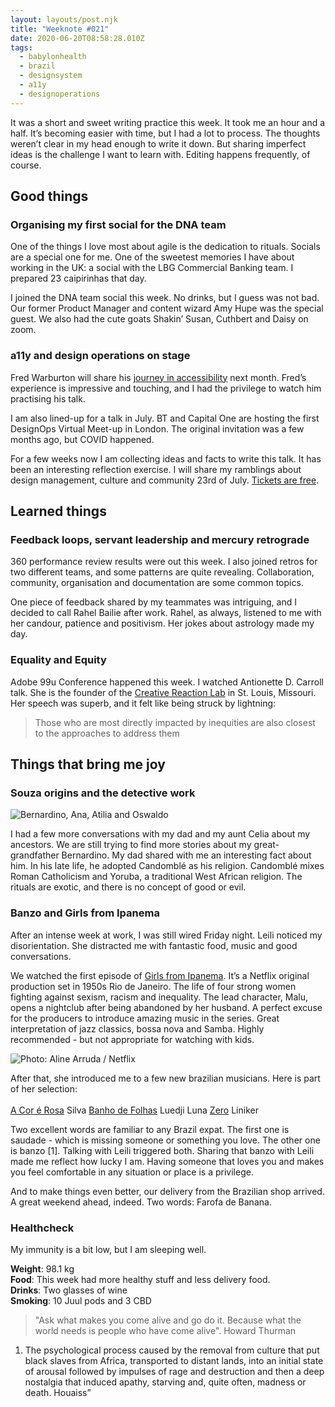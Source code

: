 ```yaml
---
layout: layouts/post.njk
title: "Weeknote #021"
date: 2020-06-20T08:58:28.010Z
tags:
  - babylonhealth
  - brazil
  - designsystem
  - a11y
  - designoperations
---
```

It was a short and sweet writing practice this week. It took me an hour and a half. It’s becoming easier with time, but I had a lot to process. The thoughts weren’t clear in my head enough to write it down. But sharing imperfect ideas is the challenge I want to learn with. Editing happens frequently, of course. 

## Good things

### Organising my first social for the DNA team

One of the things I love most about agile is the dedication to rituals. Socials are a special one for me. One of the sweetest memories I have about working in the UK: a social with the LBG Commercial Banking team. I prepared 23 caipirinhas that day. 

I joined the DNA team social this week. No drinks, but I guess was not bad. Our former Product Manager and content wizard Amy Hupe was the special guest. We also had the cute goats Shakin’ Susan, Cuthbert and Daisy on zoom.  

### a11y and design operations on stage

Fred Warburton will share his [journey in accessibility](https://www.eventbrite.co.uk/e/real-world-accessibility-stories-tickets-106217880540) next month. Fred’s experience is impressive and touching, and I had the privilege to watch him practising his talk.

I am also lined-up for a talk in July. BT and Capital One are hosting the first DesignOps Virtual Meet-up in London. The original invitation was a few months ago, but COVID happened.

For a few weeks now I am collecting ideas and facts to write this talk. It has been an interesting reflection exercise. I will share my ramblings about design management, culture and community 23rd of July. [Tickets are free](https://www.eventbrite.co.uk/e/designops-virtual-meet-up-with-bt-capital-one-tickets-108683798166).

## Learned things

### Feedback loops, servant leadership and mercury retrograde

360 performance review results were out this week. I also joined retros for two different teams, and some patterns are quite revealing. Collaboration, community, organisation and documentation are some common topics. 
 
One piece of feedback shared by my teammates was intriguing, and I decided to call Rahel Bailie after work. Rahel, as always, listened to me with her candour, patience and positivism. Her jokes about astrology made my day. 

### Equality and Equity

Adobe 99u Conference happened this week. I watched Antionette D. Carroll talk. She is the founder of the [Creative Reaction Lab](https://www.creativereactionlab.com/) in St. Louis, Missouri. Her speech was superb, and it felt like being struck by lightning:

> Those who are most directly impacted by inequities are also closest to the approaches to address them

## Things that bring me joy

### Souza origins and the detective work

![Bernardino, Ana, Atilia and Oswaldo](/images/souza_cunha_bernardino_oswaldo.jpg "Bernardino, Ana, Atilia and Oswaldo")

I had a few more conversations with my dad and my aunt Celia about my ancestors. We are still trying to find more stories about my great-grandfather Bernardino. My dad shared with me an interesting fact about him. In his late life, he adopted Candomblé as his religion. Candomblé mixes Roman Catholicism and Yoruba, a traditional West African religion. The rituals are exotic, and there is no concept of good or evil. 

### Banzo and Girls from Ipanema

After an intense week at work, I was still wired Friday night. Leili noticed my disorientation. She distracted me with fantastic food, music and good conversations.

We watched the first episode of [Girls from Ipanema](https://www.netflix.com/title/80208298). It’s a Netflix original production set in 1950s Rio de Janeiro. The life of four strong women fighting against sexism, racism and inequality. The lead character, Malu, opens a nightclub after being abandoned by her husband. A perfect excuse for the producers to introduce amazing music in the series. Great interpretation of jazz classics, bossa nova and Samba. Highly recommended - but not appropriate for watching with kids. 

![Photo: Aline Arruda / Netflix](/images/girls_from_ipanema.jpg "A scene in Rio, the four lead characters in a boat.")

After that, she introduced me to a few new brazilian musicians. Here is part of her selection: \
\
[A Cor é Rosa](https://www.youtube.com/watch?v=KnJwCg-zh4w) Silva 
[Banho de Folhas](https://www.youtube.com/watch?v=bmWm6I3aAqw&feature=youtu.be) Luedji Luna 
[Zero](https://www.youtube.com/watch?v=M4s3yTJCcmI) Liniker  

Two excellent words are familiar to any Brazil expat. The first one is saudade - which is missing someone or something you love. The other one is banzo \[1]. Talking with Leili triggered both. Sharing that banzo with Leili made me reflect how lucky I am. Having someone that loves you and makes you feel comfortable in any situation or place is a privilege. 

And to make things even better, our delivery from the Brazilian shop arrived. A great weekend ahead, indeed. Two words: Farofa de Banana. 

### Healthcheck

My immunity is a bit low, but I am sleeping well.

**Weight**: 98.1 kg \
**Food**: This week had more healthy stuff and less delivery food.\
**Drinks**: Two glasses of wine\
**Smoking**: 10 Juul pods and 3 CBD

> "Ask what makes you come alive and go do it. Because what the world needs is people who have come alive". Howard Thurman

1. The psychological process caused by the removal from culture that put black slaves from Africa, transported to distant lands, into an initial state of arousal followed by impulses of rage and destruction and then a deep nostalgia that induced apathy, starving and, quite often, madness or death. Houaiss”
